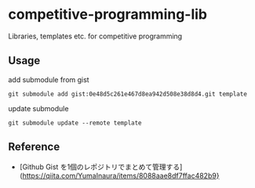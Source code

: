 # competitive-programming-lib
Libraries, templates etc. for competitive programming

## Usage
add submodule from gist
```
git submodule add gist:0e48d5c261e467d8ea942d508e38d8d4.git template
```

update submodule
```
git submodule update --remote template
```

## Reference
 * [Github Gist を1個のレポジトリでまとめて管理する](https://qiita.com/YumaInaura/items/8088aae8df7ffac482b9}
